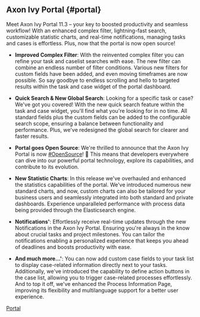 ## Axon Ivy Portal {#portal}

Meet Axon Ivy Portal 11.3 – your key to boosted productivity and seamless workflow! With an enhanced complex filter, lightning-fast search, customizable statistic charts, and real-time notifications, managing tasks and cases is effortless. Plus, now that the portal is now open source!

- **Improved Complex Filter**: With the reinvented complex filter you can refine your task and caselist searches with ease. The new filter can combine an endless number of filter conditions. Various new filters for custom fields have been added, and even moving timeframes are now possible. So say goodbye to endless scrolling and hello to targeted results within the task and case widget of the portal dashboard.

- **Quick Search & New Global Search**:
Looking for a specific task or case? We've got you covered! With the new quick search feature within the task and case widget, you'll find what you're looking for in no time. All standard fields plus the custom fields can be added to the configurable search scope, ensuring a balance between functionality and performance. Plus, we've redesigned the global search for clearer and faster results.

- **Portal goes Open Source**: We're thrilled to announce that the Axon Ivy Portal is now [#OpenSource](https://github.com/axonivy-market/portal)! 🚀 This means that developers everywhere can dive into our powerful portal technology, explore its capabilities, and contribute to its evolution.

- **New Statistic Charts**: In this release we've overhauled and enhanced the statistics capabilities of the portal. We've introduced numerous new standard charts, and now, custom charts can also be tailored for your business users and seamlessly integrated into both standard and private dashboards. Experience unparalleled performance with process data being provided through the Elasticsearch engine.

- **Notifications'**: Effortlessly receive real-time updates through the new Notifications in the Axon Ivy Portal. Ensuring you're always in the know about crucial tasks and project milestones. You can tailor the notifications enabling a personalized experience that keeps you ahead of deadlines and boosts productivity with ease.

- **And much more...'**: You can now add custom case fields to your task list to display case-related information directly next to your tasks. Additionally, we've introduced the capability to define action buttons in the case list, allowing you to trigger case-related processes effortlessly. And to top it off, we've enhanced the Process Information Page, improving its flexibility and multilanguage support for a better user experience.

 


<div class="short-links">
	<a href="/portal/11.3/doc"
		target="_blank" rel="noopener noreferrer">
		<i class="si si-book"></i> Portal
	</a>
</div>
